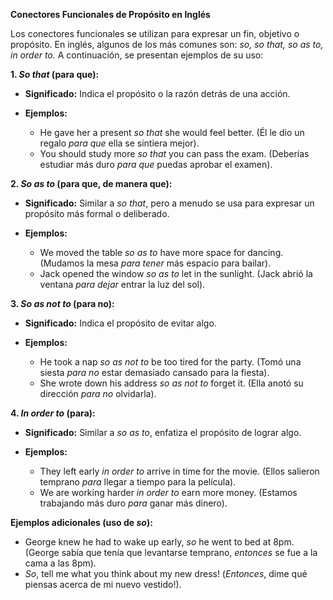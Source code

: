 **Conectores Funcionales de Propósito en Inglés**

Los conectores funcionales se utilizan para expresar un fin, objetivo o propósito. En inglés, algunos de los más comunes son: *so, so that, so as to, in order to.* A continuación, se presentan ejemplos de su uso:

**1. *So that* (para que):**

*   **Significado:** Indica el propósito o la razón detrás de una acción.

*   **Ejemplos:**

    *   He gave her a present *so that* she would feel better. (Él le dio un regalo *para que* ella se sintiera mejor).
    *   You should study more *so that* you can pass the exam. (Deberías estudiar más duro *para que* puedas aprobar el examen).

**2. *So as to* (para que, de manera que):**

*   **Significado:** Similar a *so that*, pero a menudo se usa para expresar un propósito más formal o deliberado.

*   **Ejemplos:**

    *   We moved the table *so as to* have more space for dancing. (Mudamos la mesa *para tener* más espacio para bailar).
    *   Jack opened the window *so as to* let in the sunlight. (Jack abrió la ventana *para dejar* entrar la luz del sol).

**3. *So as not to* (para no):**

*   **Significado:** Indica el propósito de evitar algo.

*   **Ejemplos:**

    *   He took a nap *so as not to* be too tired for the party. (Tomó una siesta *para no* estar demasiado cansado para la fiesta).
    *   She wrote down his address *so as not to* forget it. (Ella anotó su dirección *para no* olvidarla).

**4. *In order to* (para):**

*   **Significado:** Similar a *so as to*, enfatiza el propósito de lograr algo.

*   **Ejemplos:**

    *   They left early *in order to* arrive in time for the movie. (Ellos salieron temprano *para* llegar a tiempo para la película).
    *   We are working harder *in order to* earn more money. (Estamos trabajando más duro *para* ganar más dinero).

**Ejemplos adicionales (uso de *so*):**

*   George knew he had to wake up early, *so* he went to bed at 8pm. (George sabía que tenía que levantarse temprano, *entonces* se fue a la cama a las 8pm).
*   *So*, tell me what you think about my new dress! (*Entonces*, dime qué piensas acerca de mi nuevo vestido!).

